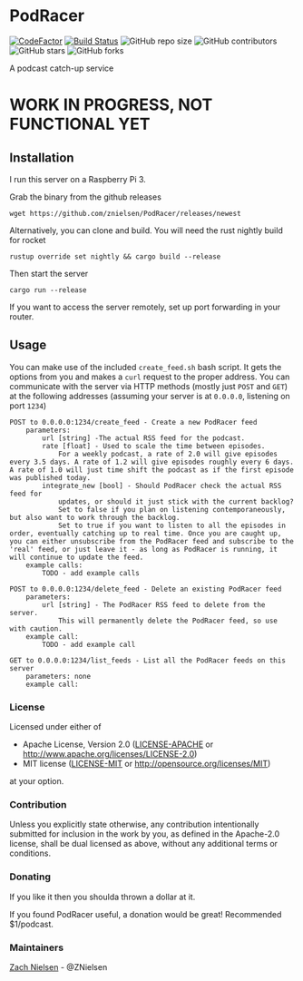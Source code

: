 # PodRacer

[![CodeFactor](https://www.codefactor.io/repository/github/znielsen/podracer/badge)](https://www.codefactor.io/repository/github/znielsen/podracer)
[![Build Status](https://travis-ci.com/znielsen/podracer.svg?branch=main)](https://travis-ci.com/znielsen/podracer)
![GitHub repo size](https://img.shields.io/github/repo-size/znielsen/podracer)
![GitHub contributors](https://img.shields.io/github/contributors/znielsen/podracer)
![GitHub stars](https://img.shields.io/github/stars/znielsen/podracer?style=social)
![GitHub forks](https://img.shields.io/github/forks/znielsen/podracer?style=social)


A podcast catch-up service

# WORK IN PROGRESS, NOT FUNCTIONAL YET

## Installation

I run this server on a Raspberry Pi 3.

Grab the binary from the github releases
```
wget https://github.com/znielsen/PodRacer/releases/newest
```

Alternatively, you can clone and build. You will need the rust nightly build for rocket
```
rustup override set nightly && cargo build --release
```

Then start the server
```
cargo run --release
```

If you want to access the server remotely, set up port forwarding in your router.

## Usage

You can make use of the included `create_feed.sh` bash script. It gets the options from you and makes a `curl` request to the proper address. You can communicate with the server via HTTP methods (mostly just `POST` and `GET`) at the following addresses (assuming your server is at `0.0.0.0`, listening on port `1234`)
```
POST to 0.0.0.0:1234/create_feed - Create a new PodRacer feed
    parameters:
        url [string] -The actual RSS feed for the podcast.
        rate [float] - Used to scale the time between episodes.
            For a weekly podcast, a rate of 2.0 will give episodes every 3.5 days. A rate of 1.2 will give episodes roughly every 6 days. A rate of 1.0 will just time shift the podcast as if the first episode was published today.
        integrate_new [bool] - Should PodRacer check the actual RSS feed for
            updates, or should it just stick with the current backlog?
            Set to false if you plan on listening contemporaneously, but also want to work through the backlog.
            Set to true if you want to listen to all the episodes in order, eventually catching up to real time. Once you are caught up, you can either unsubscribe from the PodRacer feed and subscribe to the 'real' feed, or just leave it - as long as PodRacer is running, it will continue to update the feed.
    example calls:
        TODO - add example calls

POST to 0.0.0.0:1234/delete_feed - Delete an existing PodRacer feed
    parameters:
        url [string] - The PodRacer RSS feed to delete from the server.
            This will permanently delete the PodRacer feed, so use with caution.
    example call:
        TODO - add example call

GET to 0.0.0.0:1234/list_feeds - List all the PodRacer feeds on this server
    parameters: none
    example call:
```

### License

Licensed under either of
 * Apache License, Version 2.0 ([LICENSE-APACHE](LICENSE-APACHE) or http://www.apache.org/licenses/LICENSE-2.0)
 * MIT license ([LICENSE-MIT](LICENSE-MIT) or http://opensource.org/licenses/MIT)

at your option.

### Contribution

Unless you explicitly state otherwise, any contribution intentionally submitted
for inclusion in the work by you, as defined in the Apache-2.0 license, shall be dual licensed as above, without any
additional terms or conditions.

### Donating
If you like it then you shoulda thrown a dollar at it.

If you found PodRacer useful, a donation would be great! Recommended $1/podcast.

### Maintainers
[Zach Nielsen](https://github.com/ZNielsen) - @ZNielsen
